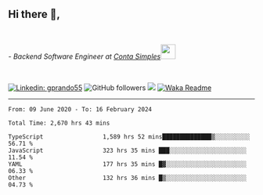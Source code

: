 <h2>Hi there  👋,</h2> </br>

<p><em>- Backend Software Engineer at <a href="https://contasimples.com">Conta Simples</a><img src="https://media.giphy.com/media/WUlplcMpOCEmTGBtBW/giphy.gif" width="30"> 
</em></p></br>


[![Linkedin: gprando55](https://img.shields.io/badge/-gprando55-blue?style=flat-square&logo=Linkedin&logoColor=white&link=https://www.linkedin.com/in/prandogabriel/)](https://www.linkedin.com/in/prandogabriel)
![GitHub followers](https://img.shields.io/github/followers/prandogabriel?label=Follow&style=social)
![](https://visitor-badge.glitch.me/badge?page_id=prandogabriel.prandogabriel)
[![Waka Readme](https://github.com/prandogabriel/prandogabriel/actions/workflows/update-stats.yml.yml/badge.svg)](https://github.com/prandogabriel/prandogabriel/actions/workflows/update-stats.yml.yml)

---

<!--START_SECTION:waka-->

```golang
From: 09 June 2020 - To: 16 February 2024

Total Time: 2,670 hrs 43 mins

TypeScript                 1,589 hrs 52 mins██████████████▒░░░░░░░░░░   56.71 %
JavaScript                 323 hrs 35 mins ███░░░░░░░░░░░░░░░░░░░░░░   11.54 %
YAML                       177 hrs 35 mins █▓░░░░░░░░░░░░░░░░░░░░░░░   06.33 %
Other                      132 hrs 36 mins █▒░░░░░░░░░░░░░░░░░░░░░░░   04.73 %
```

<!--END_SECTION:waka-->
